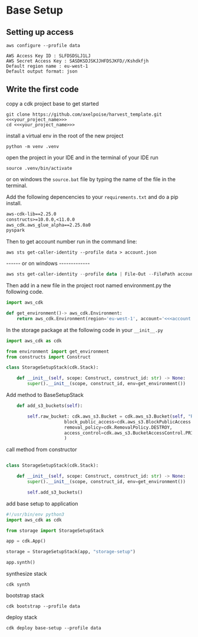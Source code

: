 # Base Setup
## Setting up access

```shell
aws configure --profile data

AWS Access Key ID : SLFDSDSLJ1LJ
AWS Secret Access Key : SASDKSDJSKJJHFDSJKFD//Kshdkfjh
Default region name : eu-west-1
Default output format: json
```

## Write the first code
copy a cdk project base to get started
```shell
git clone https://github.com/axelpoise/harvest_template.git <<<your_project_name>>>
cd <<<your_project_name>>>
```
install a virtual env in the root of the new project
```shell
python -m venv .venv
```
open the project in your IDE and in the terminal of your IDE run
```shell
source .venv/bin/activate
```
or on windows the `source.bat` file by typing the name of the file in the terminal.


Add the following depencencies to your `requirements.txt` and do a pip install.
```requirements.txt
aws-cdk-lib==2.25.0
constructs>=10.0.0,<11.0.0
aws_cdk.aws_glue_alpha==2.25.0a0
pyspark
```

Then to get account number run in the command line:

```shell
aws sts get-caller-identity --profile data > account.json
````
------ or on windows -------------
```powershell
aws sts get-caller-identity --profile data | File-Out --FilePath account.json
```

Then add in a new file in the project root named environment.py the following code.
```python
import aws_cdk

def get_environment()-> aws_cdk.Environment:
    return aws_cdk.Environment(region='eu-west-1', account='<<<account number>>>')
```

In the storage package at the following code in your `__init__.py`
```python
import aws_cdk as cdk

from environment import get_environment
from constructs import Construct

class StorageSetupStack(cdk.Stack):

    def __init__(self, scope: Construct, construct_id: str) -> None:
        super().__init__(scope, construct_id, env=get_environment())
```

Add method to BaseSetupStack
```python
    def add_s3_buckets(self):

        self.raw_bucket: cdk.aws_s3.Bucket = cdk.aws_s3.Bucket(self, "RawBucket",
                      block_public_access=cdk.aws_s3.BlockPublicAccess.BLOCK_ALL,
                      removal_policy=cdk.RemovalPolicy.DESTROY,
                      access_control=cdk.aws_s3.BucketAccessControl.PRIVATE,
                      )
```

call method from constructor
```python

class StorageSetupStack(cdk.Stack):

    def __init__(self, scope: Construct, construct_id: str) -> None:
        super().__init__(scope, construct_id, env=get_environment())

        self.add_s3_buckets()
```

add base setup to application
```python
#!/usr/bin/env python3
import aws_cdk as cdk

from storage import StorageSetupStack

app = cdk.App()

storage = StorageSetupStack(app, "storage-setup")

app.synth()
```

synthesize stack
```shell
cdk synth 
```

bootstrap stack
```shell
cdk bootstrap --profile data
```

deploy stack
```shell
cdk deploy base-setup --profile data
```
